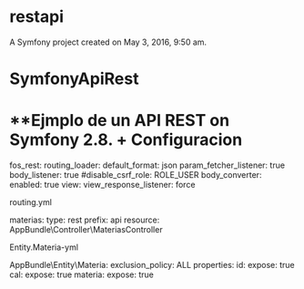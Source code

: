restapi
=======

A Symfony project created on May 3, 2016, 9:50 am.
# SymfonyApiRest


**Ejmplo de un API REST on Symfony 2.8.
 +
  Configuracion 
  ============

fos_rest:
    routing_loader:
        default_format: json
    param_fetcher_listener: true
    body_listener: true
    #disable_csrf_role: ROLE_USER
    body_converter:
       enabled: true
    view:
        view_response_listener: force
 
routing.yml

materias:
  type:   rest
  prefix: api
  resource: AppBundle\Controller\MateriasController
  

Entity.Materia-yml

AppBundle\Entity\Materia:
  exclusion_policy: ALL
  properties:
    id:
      expose: true
    cal:
       expose: true
    materia:
        expose: true



